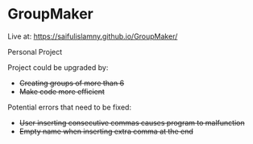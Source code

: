 # GroupMaker
Live at: https://saifulislamny.github.io/GroupMaker/

Personal Project

Project could be upgraded by:
* ~~Creating groups of more than 6~~ 
* ~~Make code more efficient~~

Potential errors that need to be fixed:
* ~~User inserting consecutive commas causes program to malfunction~~
* ~~Empty name when inserting extra comma at the end~~

